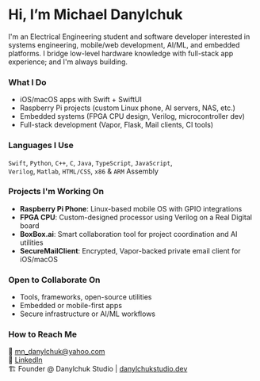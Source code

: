 # Hi, I’m Michael Danylchuk

I'm an Electrical Engineering student and software developer interested in systems engineering, mobile/web development, AI/ML, and embedded platforms. I bridge low-level hardware knowledge with full-stack app experience; and I'm always building.

### What I Do
- iOS/macOS apps with Swift + SwiftUI
- Raspberry Pi projects (custom Linux phone, AI servers, NAS, etc.)
- Embedded systems (FPGA CPU design, Verilog, microcontroller dev)
- Full-stack development (Vapor, Flask, Mail clients, CI tools)

### Languages I Use
`Swift`, `Python`, `C++`, `C`, `Java`, `TypeScript`, `JavaScript`,  
`Verilog`, `Matlab`, `HTML/CSS`, `x86` & `ARM` Assembly

### Projects I'm Working On
- **Raspberry Pi Phone**: Linux-based mobile OS with GPIO integrations  
- **FPGA CPU**: Custom-designed processor using Verilog on a Real Digital board  
- **BoxBox.ai**: Smart collaboration tool for project coordination and AI utilities  
- **SecureMailClient**: Encrypted, Vapor-backed private email client for iOS/macOS

### Open to Collaborate On
- Tools, frameworks, open-source utilities
- Embedded or mobile-first apps
- Secure infrastructure or AI/ML workflows

### How to Reach Me
📧 mn_danylchuk@yahoo.com  
🔗 [LinkedIn](https://linkedin.com/in/michaeldanylchuk)  
🏗️ Founder @ Danylchuk Studio | [danylchukstudio.dev](https://danylchukstudio.dev)

